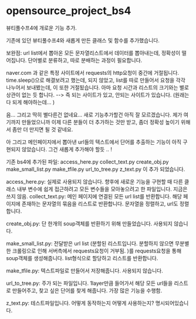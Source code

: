 # opensource_project_bs4
뷰티풀수프4에 개로운 기능 추가. 


기존에 있던 뷰티풀수프4와 새롭게 만든 클래스 및 함수를 추가했습니다.

보완점:
url list에서 뽑아온 모든 문자열리스트에서 데이터를 뽑아내는데, 정확성이 떨어집니다.
단어별로 분류하고, 따로 분배하는 과정이 필요합니다.

naver.com 과 같은 특정 사이트에서 requests의 http요청이 중간에 거절됩니다.
time.sleep()으로 해결보려고 했는데, 되지 않았고, list를 따로 만들어서 요청을 각각 나누어서 보내봤는데,
이 또한 거절됬습니다. 아마 요청 시간과 리스트의 크기와는 별로 상관이 없는 듯 합니다.
--> 즉 되는 사이트가 있고, 안되는 사이트가 있습니다. (원래는 다 되게 해야하는데... )

음... 그리고 딱히 별다른건 없네요... 새로 기능추가할건 아직 잘 모르겠습니다.
제가 여기까지 만들었으니까 이제 다른 분들이 더 추가하는 것만 받고, 좀더 정확성 높이기 위해서 좀만 더
만지면 될 것 같네요.

아 그리고 메인페이지에서 뽑아낸 url들의 텍스트에서 단어를 추출하는 기능이 아직 구현되지 않았습니다.
그건 새롭게 추가해야 할듯 .. !

기존 bs4에 추가된 파일:
access_here.py
collect_text.py
create_obj.py
make_small_list.py
make_tfile.py
url_to_tree.py
z_text.py
이 추가 되었습니다.

access_here.py:
실제로 사용되지 않습니다. 향후에 새로운 기능을 구현할 때 다른 클래스 내부 변수에 쉽게 접근하려고
모든 변수들을 모아놓으려고 한 파일입니다. 지금은 쓰지 않음.
collect_text.py:
메인 페이지에 연결된 모든 url list를 반환합니다. 해당 페이지에 존재하는 문자열의 묶음을 리스트로 반환합니다.
문자열을 정렬하고, url도 정렬합니다.

create_obj.py:
단 한개의 soup객체를 반환하기 위해 만들었습니다. 사용되지 않습니다.

make_small_list.py:
전달받은 url list (분할된 리스트입니다. 분할하지 않으면 무분별한 크롤링으로 인해 서버측에서 requests요청이 거부됨. )를 requests요청을 통해 soup객체를 생성해줍니다. list형식으로 할당하고 리스트를 반환합니다.

make_tfile.py:
텍스트파일로 만들어서 저장해줍니다. 사용되지 않습니다.

url_to_tree.py:
주가 되는 파일입니다. 1layer만큼 들어가서 해당 모든 url들을 리스트로 만들어주고, 찾고 싶은 단어를 찾게 해줍니다. 가장 많은 기능을 수행함.

z_text.py:
테스트파일입니다. 어떻게 동작하는지 어떻게 사용하는지? 명시되어있습니다.
